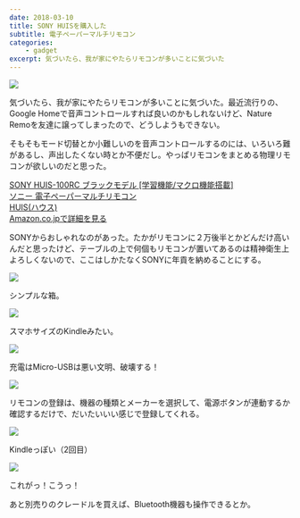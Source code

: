 ```yaml
---
date: 2018-03-10
title: SONY HUISを購入した
subtitle: 電子ペーパーマルチリモコン
categories: 
    - gadget
excerpt: 気づいたら、我が家にやたらリモコンが多いことに気づいた
---
```


![](/mol/images/2018/0312-00.jpg)

気づいたら、我が家にやたらリモコンが多いことに気づいた。最近流行りの、Google Homeで音声コントロールすれば良いのかもしれないけど、Nature Remoを友達に譲ってしまったので、どうしようもできない。

そもそもモード切替とか小難しいのを音声コントロールするのには、いろいろ難があるし、声出したくない時とか不便だし。やっぱリモコンをまとめる物理リモコンが欲しいのだと思った。


<div class="__media"><a href="https://www.amazon.co.jp/dp/B076W2P8JW/?tag=warikiru-22" target="_blank" rel="noopener">
<img src="https://images-na.ssl-images-amazon.com/images/I/51ipVXUZaWL._SX522_.jpg" alt="" class="__media__image">
<div class="__media__body">
    <div>SONY HUIS-100RC ブラックモデル [学習機能/マクロ機能搭載] <br>ソニー 電子ペーパーマルチリモコン </div>
    <div class="__media__text">HUIS(ハウス)</div>
    <div>Amazon.co.jpで詳細を見る</div>
</div>
</a></div>

SONYからおしゃれなのがあった。たかがリモコンに２万後半とかどんだけ高いんだと思ったけど、テーブルの上で何個もリモコンが置いてあるのは精神衛生上よろしくないので、ここはしかたなくSONYに年貢を納めることにする。

![](/mol/images/2018/0312-01.jpg)

シンプルな箱。

![](/mol/images/2018/0312-02.jpg)

スマホサイズのKindleみたい。

![](/mol/images/2018/0312-03.jpg)

充電はMicro-USBは悪い文明、破壊する！

![](/mol/images/2018/0312-04.jpg)

リモコンの登録は、機器の種類とメーカーを選択して、電源ボタンが連動するか確認するだけで、だいたいいい感じで登録してくれる。

![](/mol/images/2018/0312-05.jpg)

Kindleっぽい（2回目）

![](/mol/images/2018/0312-06.jpg)

これがっ！こうっ！

あと別売りのクレードルを買えば、Bluetooth機器も操作できるとか。